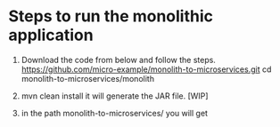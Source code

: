 # Steps to run the monolithic application
1. Download the code from below and follow the steps.
   https://github.com/micro-example/monolith-to-microservices.git
   cd monolith-to-microservices/monolith

2. mvn clean install
it will generate the JAR file.
[WIP]

3. in the path monolith-to-microservices/ you will get 

  
